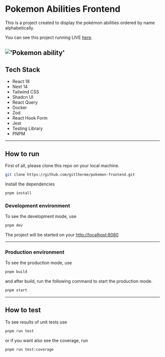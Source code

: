 # Pokemon Abilities Frontend
This is a project created to display the pokémon abilities ordered by name alphabetically.

You can see this project running LIVE [here]('https://pokemonabilities.vercel.app/').

!['Pokemon ability'](https://i.imgur.com/zXK4qii.png)
---

## Tech Stack
- React 18
- Next 14
- Tailwind CSS
- Shadcn UI
- React Query
- Docker
- Zod
- React Hook Form
- Jest
- Testing Library
- PNPM

---

## How to run

First of all, please clone this repo on your local machine.
```bash
git clone https://github.com/gitlherme/pokemon-frontend.git
```

Install the dependencies
```bash
pnpm install 
```

### Development environment
To see the development mode, use
```bash
pnpm dev
```

The project will be started on your [http://localhost:8080](http://localhost:8080)

---

### Production environment

To see the production mode, use
```bash
pnpm build
```
and after build, run the following command to start the production mode.
```bash
pnpm start
```

---

## How to test
To see results of unit tests use
```bash
pnpm run test
```
or if you want also see the coverage, run
```bash
pnpm run test:coverage
```